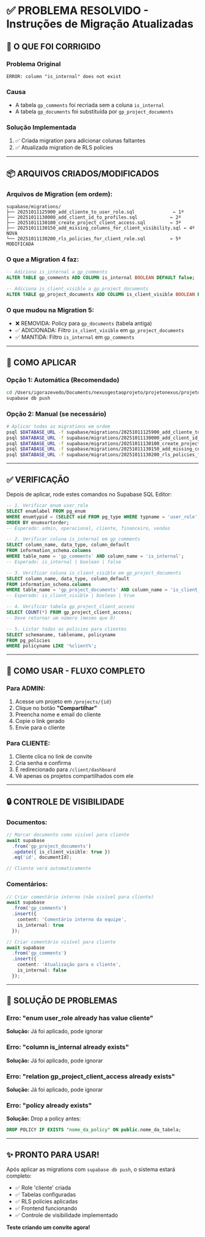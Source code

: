 # ✅ PROBLEMA RESOLVIDO - Instruções de Migração Atualizadas

## 🎯 O QUE FOI CORRIGIDO

### Problema Original
```
ERROR: column "is_internal" does not exist
```

### Causa
- A tabela `gp_comments` foi recriada sem a coluna `is_internal`
- A tabela `gp_documents` foi substituída por `gp_project_documents`

### Solução Implementada
1. ✅ Criada migration para adicionar colunas faltantes
2. ✅ Atualizada migration de RLS policies

---

## 📦 ARQUIVOS CRIADOS/MODIFICADOS

### Arquivos de Migration (em ordem):

```
supabase/migrations/
├── 20251011125900_add_cliente_to_user_role.sql              ← 1º
├── 20251011130000_add_client_id_to_profiles.sql            ← 2º
├── 20251011130100_create_project_client_access.sql         ← 3º
├── 20251011130150_add_missing_columns_for_client_visibility.sql ← 4º NOVA
└── 20251011130200_rls_policies_for_client_role.sql         ← 5º MODIFICADA
```

### O que a Migration 4 faz:
```sql
-- Adiciona is_internal a gp_comments
ALTER TABLE gp_comments ADD COLUMN is_internal BOOLEAN DEFAULT false;

-- Adiciona is_client_visible a gp_project_documents
ALTER TABLE gp_project_documents ADD COLUMN is_client_visible BOOLEAN DEFAULT true;
```

### O que mudou na Migration 5:
- ❌ REMOVIDA: Policy para `gp_documents` (tabela antiga)
- ✅ ADICIONADA: Filtro `is_client_visible` em `gp_project_documents`
- ✅ MANTIDA: Filtro `is_internal` em `gp_comments`

---

## 🚀 COMO APLICAR

### Opção 1: Automática (Recomendado)
```bash
cd /Users/igorazevedo/Documents/nexusgestaoprojeto/projetonexus/projetonexus
supabase db push
```

### Opção 2: Manual (se necessário)
```bash
# Aplicar todas as migrations em ordem
psql $DATABASE_URL -f supabase/migrations/20251011125900_add_cliente_to_user_role.sql
psql $DATABASE_URL -f supabase/migrations/20251011130000_add_client_id_to_profiles.sql
psql $DATABASE_URL -f supabase/migrations/20251011130100_create_project_client_access.sql
psql $DATABASE_URL -f supabase/migrations/20251011130150_add_missing_columns_for_client_visibility.sql
psql $DATABASE_URL -f supabase/migrations/20251011130200_rls_policies_for_client_role.sql
```

---

## ✅ VERIFICAÇÃO

Depois de aplicar, rode estes comandos no Supabase SQL Editor:

```sql
-- 1. Verificar enum user_role
SELECT enumlabel FROM pg_enum 
WHERE enumtypid = (SELECT oid FROM pg_type WHERE typname = 'user_role')
ORDER BY enumsortorder;
-- Esperado: admin, operacional, cliente, financeiro, vendas

-- 2. Verificar coluna is_internal em gp_comments
SELECT column_name, data_type, column_default 
FROM information_schema.columns 
WHERE table_name = 'gp_comments' AND column_name = 'is_internal';
-- Esperado: is_internal | boolean | false

-- 3. Verificar coluna is_client_visible em gp_project_documents
SELECT column_name, data_type, column_default 
FROM information_schema.columns 
WHERE table_name = 'gp_project_documents' AND column_name = 'is_client_visible';
-- Esperado: is_client_visible | boolean | true

-- 4. Verificar tabela gp_project_client_access
SELECT COUNT(*) FROM gp_project_client_access;
-- Deve retornar um número (mesmo que 0)

-- 5. Listar todas as policies para clientes
SELECT schemaname, tablename, policyname 
FROM pg_policies 
WHERE policyname LIKE '%client%';
```

---

## 🎨 COMO USAR - FLUXO COMPLETO

### Para ADMIN:
1. Acesse um projeto em `/projects/{id}`
2. Clique no botão **"Compartilhar"**
3. Preencha nome e email do cliente
4. Copie o link gerado
5. Envie para o cliente

### Para CLIENTE:
1. Cliente clica no link de convite
2. Cria senha e confirma
3. É redirecionado para `/client/dashboard`
4. Vê apenas os projetos compartilhados com ele

---

## 🔒 CONTROLE DE VISIBILIDADE

### Documentos:
```typescript
// Marcar documento como visível para cliente
await supabase
  .from('gp_project_documents')
  .update({ is_client_visible: true })
  .eq('id', documentId);

// Cliente verá automaticamente
```

### Comentários:
```typescript
// Criar comentário interno (não visível para cliente)
await supabase
  .from('gp_comments')
  .insert({ 
    content: 'Comentário interno da equipe',
    is_internal: true 
  });

// Criar comentário visível para cliente
await supabase
  .from('gp_comments')
  .insert({ 
    content: 'Atualização para o cliente',
    is_internal: false 
  });
```

---

## 🐛 SOLUÇÃO DE PROBLEMAS

### Erro: "enum user_role already has value cliente"
**Solução:** Já foi aplicado, pode ignorar

### Erro: "column is_internal already exists"
**Solução:** Já foi aplicado, pode ignorar

### Erro: "relation gp_project_client_access already exists"
**Solução:** Já foi aplicado, pode ignorar

### Erro: "policy already exists"
**Solução:** Drop a policy antes:
```sql
DROP POLICY IF EXISTS "nome_da_policy" ON public.nome_da_tabela;
```

---

## ✨ PRONTO PARA USAR!

Após aplicar as migrations com `supabase db push`, o sistema estará completo:
- ✅ Role 'cliente' criada
- ✅ Tabelas configuradas
- ✅ RLS policies aplicadas
- ✅ Frontend funcionando
- ✅ Controle de visibilidade implementado

**Teste criando um convite agora!**

